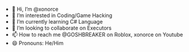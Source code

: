 - 👋 Hi, I’m @xonorce
- 👀 I’m interested in Coding/Game Hacking
- 🌱 I’m currently learning C# Language
- 💞️ I’m looking to collaborate on Executors
- 📫 How to reach me @GOSHBREAKER on Roblox, xonorce on Youtube
- 😄 Pronouns: He/Him

